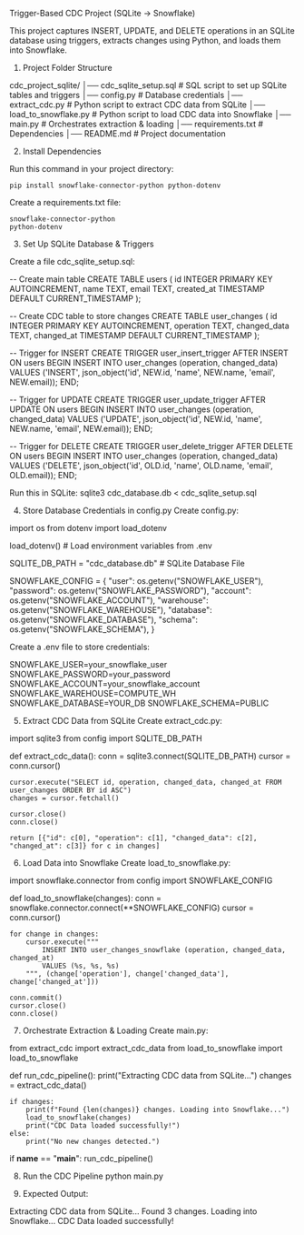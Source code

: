 
Trigger-Based CDC Project (SQLite → Snowflake)

This project captures INSERT, UPDATE, and DELETE operations in an SQLite database using triggers, extracts changes using Python, and loads them into Snowflake.



1) Project Folder Structure

cdc_project_sqlite/
│── cdc_sqlite_setup.sql    # SQL script to set up SQLite tables and triggers
│── config.py               # Database credentials
│── extract_cdc.py          # Python script to extract CDC data from SQLite
│── load_to_snowflake.py    # Python script to load CDC data into Snowflake
│── main.py                 # Orchestrates extraction & loading
│── requirements.txt        # Dependencies
│── README.md               # Project documentation



2) Install Dependencies

Run this command in your project directory:

    pip install snowflake-connector-python python-dotenv

Create a requirements.txt file:

    snowflake-connector-python
    python-dotenv



 3) Set Up SQLite Database & Triggers

 Create a file cdc_sqlite_setup.sql:

 -- Create main table
CREATE TABLE users (
    id INTEGER PRIMARY KEY AUTOINCREMENT,
    name TEXT,
    email TEXT,
    created_at TIMESTAMP DEFAULT CURRENT_TIMESTAMP
);

-- Create CDC table to store changes
CREATE TABLE user_changes (
    id INTEGER PRIMARY KEY AUTOINCREMENT,
    operation TEXT,
    changed_data TEXT,
    changed_at TIMESTAMP DEFAULT CURRENT_TIMESTAMP
);

-- Trigger for INSERT
CREATE TRIGGER user_insert_trigger
AFTER INSERT ON users
BEGIN
    INSERT INTO user_changes (operation, changed_data)
    VALUES ('INSERT', json_object('id', NEW.id, 'name', NEW.name, 'email', NEW.email));
END;

-- Trigger for UPDATE
CREATE TRIGGER user_update_trigger
AFTER UPDATE ON users
BEGIN
    INSERT INTO user_changes (operation, changed_data)
    VALUES ('UPDATE', json_object('id', NEW.id, 'name', NEW.name, 'email', NEW.email));
END;

-- Trigger for DELETE
CREATE TRIGGER user_delete_trigger
AFTER DELETE ON users
BEGIN
    INSERT INTO user_changes (operation, changed_data)
    VALUES ('DELETE', json_object('id', OLD.id, 'name', OLD.name, 'email', OLD.email));
END;


Run this in SQLite:
    sqlite3 cdc_database.db < cdc_sqlite_setup.sql



4) Store Database Credentials in config.py
Create config.py:

import os
from dotenv import load_dotenv

load_dotenv()  # Load environment variables from .env

SQLITE_DB_PATH = "cdc_database.db"  # SQLite Database File

SNOWFLAKE_CONFIG = {
    "user": os.getenv("SNOWFLAKE_USER"),
    "password": os.getenv("SNOWFLAKE_PASSWORD"),
    "account": os.getenv("SNOWFLAKE_ACCOUNT"),
    "warehouse": os.getenv("SNOWFLAKE_WAREHOUSE"),
    "database": os.getenv("SNOWFLAKE_DATABASE"),
    "schema": os.getenv("SNOWFLAKE_SCHEMA"),
}

Create a .env file to store credentials:

SNOWFLAKE_USER=your_snowflake_user
SNOWFLAKE_PASSWORD=your_password
SNOWFLAKE_ACCOUNT=your_snowflake_account
SNOWFLAKE_WAREHOUSE=COMPUTE_WH
SNOWFLAKE_DATABASE=YOUR_DB
SNOWFLAKE_SCHEMA=PUBLIC


5) Extract CDC Data from SQLite
Create extract_cdc.py:

import sqlite3
from config import SQLITE_DB_PATH

def extract_cdc_data():
    conn = sqlite3.connect(SQLITE_DB_PATH)
    cursor = conn.cursor()

    cursor.execute("SELECT id, operation, changed_data, changed_at FROM user_changes ORDER BY id ASC")
    changes = cursor.fetchall()

    cursor.close()
    conn.close()

    return [{"id": c[0], "operation": c[1], "changed_data": c[2], "changed_at": c[3]} for c in changes]



6) Load Data into Snowflake
Create load_to_snowflake.py:

import snowflake.connector
from config import SNOWFLAKE_CONFIG

def load_to_snowflake(changes):
    conn = snowflake.connector.connect(**SNOWFLAKE_CONFIG)
    cursor = conn.cursor()

    for change in changes:
        cursor.execute("""
            INSERT INTO user_changes_snowflake (operation, changed_data, changed_at)
            VALUES (%s, %s, %s)
        """, (change['operation'], change['changed_data'], change['changed_at']))

    conn.commit()
    cursor.close()
    conn.close()



7) Orchestrate Extraction & Loading
Create main.py:

from extract_cdc import extract_cdc_data
from load_to_snowflake import load_to_snowflake

def run_cdc_pipeline():
    print("Extracting CDC data from SQLite...")
    changes = extract_cdc_data()
    
    if changes:
        print(f"Found {len(changes)} changes. Loading into Snowflake...")
        load_to_snowflake(changes)
        print("CDC Data loaded successfully!")
    else:
        print("No new changes detected.")

if __name__ == "__main__":
    run_cdc_pipeline()



8) Run the CDC Pipeline
    python main.py



9) Expected Output:

Extracting CDC data from SQLite...
Found 3 changes. Loading into Snowflake...
CDC Data loaded successfully!




